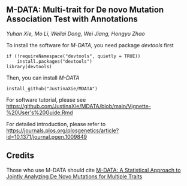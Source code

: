 ## M-DATA: Multi-trait for De novo Mutation Association Test with Annotations
*Yuhan Xie, Mo Li, Weilai Dong, Wei Jiang, Hongyu Zhao*

To install the software for *M-DATA*, you need package *devtools* first

```{R}
if (!requireNamespace("devtools", quietly = TRUE))
    install.packages("devtools")
library(devtools)
```

Then, you can install *M-DATA* 
```{R}
install_github("JustinaXie/MDATA")
```

For software tutorial, please see https://github.com/JustinaXie/MDATA/blob/main/Vignette-%20User's%20Guide.Rmd


For detailed introduction, please refer to https://journals.plos.org/plosgenetics/article?id=10.1371/journal.pgen.1009849

## Credits
Those who use M-DATA should cite [M-DATA: A Statistical Approach to Jointly Analyzing De Novo Mutations for Multiple Traits](https://journals.plos.org/plosgenetics/article?id=10.1371/journal.pgen.1009849)
